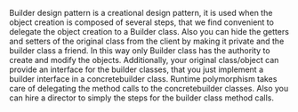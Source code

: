 <p> Builder design pattern is a creational design pattern, it is used when the object creation is composed 
of several steps, that we find convenient to delegate the object creation to a Builder class. Also you 
can hide the getters and setters of the original class from the client by making it private and the builder
class a friend. In this way only Builder class has the authority to create and modify the objects. Additionally, 
your original class/object can provide an interface for the builder classes, that you just implement a builder
interface in a concretebuilder class. Runtime polymorphism takes care of delegating the method calls to the 
concretebuilder classes. Also you can hire a director to simply the steps for the builder class method calls. 
</p>